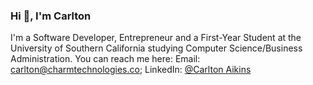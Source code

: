 <h3 display="inline">Hi 👋, I'm Carlton</h1>

<p>I'm a Software Developer, Entrepreneur and a First-Year Student at the University of Southern California studying Computer Science/Business Administration. You can reach me here: Email: <a href="mailto:caikins317@gmail.com">carlton@charmtechnologies.co</a>; LinkedIn: <a href="https://www.linkedin.com/in/carltonaikins/">@Carlton Aikins</a></p>
